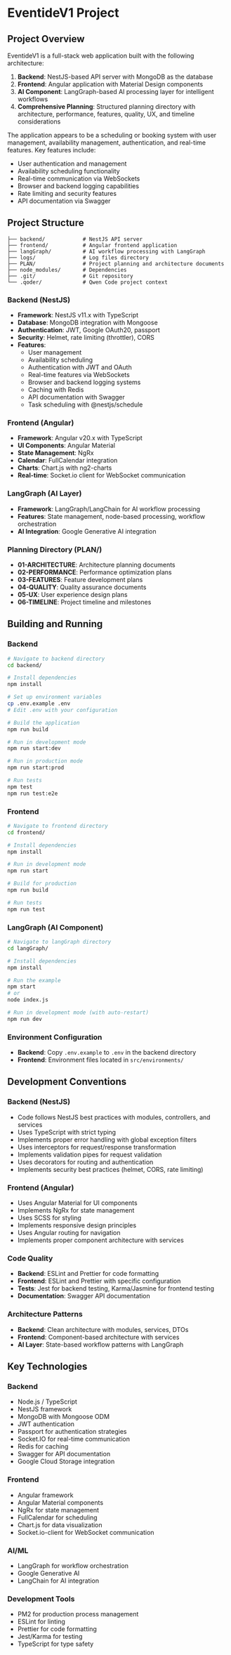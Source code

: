 # EventideV1 Project

## Project Overview

EventideV1 is a full-stack web application built with the following architecture:

1. **Backend**: NestJS-based API server with MongoDB as the database
2. **Frontend**: Angular application with Material Design components
3. **AI Component**: LangGraph-based AI processing layer for intelligent workflows
4. **Comprehensive Planning**: Structured planning directory with architecture, performance, features, quality, UX, and timeline considerations

The application appears to be a scheduling or booking system with user management, availability management, authentication, and real-time features. Key features include:
- User authentication and management
- Availability scheduling functionality
- Real-time communication via WebSockets
- Browser and backend logging capabilities
- Rate limiting and security features
- API documentation via Swagger

## Project Structure

```
├── backend/            # NestJS API server
├── frontend/           # Angular frontend application  
├── langGraph/          # AI workflow processing with LangGraph
├── logs/               # Log files directory
├── PLAN/               # Project planning and architecture documents
├── node_modules/       # Dependencies
├── .git/               # Git repository
└── .qoder/             # Qwen Code project context
```

### Backend (NestJS)
- **Framework**: NestJS v11.x with TypeScript
- **Database**: MongoDB integration with Mongoose
- **Authentication**: JWT, Google OAuth20, passport
- **Security**: Helmet, rate limiting (throttler), CORS
- **Features**: 
  - User management
  - Availability scheduling
  - Authentication with JWT and OAuth
  - Real-time features via WebSockets
  - Browser and backend logging systems
  - Caching with Redis
  - API documentation with Swagger
  - Task scheduling with @nestjs/schedule

### Frontend (Angular)
- **Framework**: Angular v20.x with TypeScript
- **UI Components**: Angular Material
- **State Management**: NgRx
- **Calendar**: FullCalendar integration
- **Charts**: Chart.js with ng2-charts
- **Real-time**: Socket.io client for WebSocket communication

### LangGraph (AI Layer)
- **Framework**: LangGraph/LangChain for AI workflow processing
- **Features**: State management, node-based processing, workflow orchestration
- **AI Integration**: Google Generative AI integration

### Planning Directory (PLAN/)
- **01-ARCHITECTURE**: Architecture planning documents
- **02-PERFORMANCE**: Performance optimization plans
- **03-FEATURES**: Feature development plans  
- **04-QUALITY**: Quality assurance documents
- **05-UX**: User experience design plans
- **06-TIMELINE**: Project timeline and milestones

## Building and Running

### Backend
```bash
# Navigate to backend directory
cd backend/

# Install dependencies
npm install

# Set up environment variables
cp .env.example .env
# Edit .env with your configuration

# Build the application
npm run build

# Run in development mode
npm run start:dev

# Run in production mode
npm run start:prod

# Run tests
npm test
npm run test:e2e
```

### Frontend
```bash
# Navigate to frontend directory
cd frontend/

# Install dependencies
npm install

# Run in development mode
npm run start

# Build for production
npm run build

# Run tests
npm run test
```

### LangGraph (AI Component)
```bash
# Navigate to langGraph directory
cd langGraph/

# Install dependencies
npm install

# Run the example
npm start
# or
node index.js

# Run in development mode (with auto-restart)
npm run dev
```

### Environment Configuration
- **Backend**: Copy `.env.example` to `.env` in the backend directory
- **Frontend**: Environment files located in `src/environments/`

## Development Conventions

### Backend (NestJS)
- Code follows NestJS best practices with modules, controllers, and services
- Uses TypeScript with strict typing
- Implements proper error handling with global exception filters
- Uses interceptors for request/response transformation
- Implements validation pipes for request validation
- Uses decorators for routing and authentication
- Implements security best practices (helmet, CORS, rate limiting)

### Frontend (Angular)
- Uses Angular Material for UI components
- Implements NgRx for state management
- Uses SCSS for styling
- Implements responsive design principles
- Uses Angular routing for navigation
- Implements proper component architecture with services

### Code Quality
- **Backend**: ESLint and Prettier for code formatting
- **Frontend**: ESLint and Prettier with specific configuration
- **Tests**: Jest for backend testing, Karma/Jasmine for frontend testing
- **Documentation**: Swagger API documentation

### Architecture Patterns
- **Backend**: Clean architecture with modules, services, DTOs
- **Frontend**: Component-based architecture with services
- **AI Layer**: State-based workflow patterns with LangGraph

## Key Technologies

### Backend
- Node.js / TypeScript
- NestJS framework
- MongoDB with Mongoose ODM
- JWT authentication
- Passport for authentication strategies
- Socket.IO for real-time communication
- Redis for caching
- Swagger for API documentation
- Google Cloud Storage integration

### Frontend
- Angular framework
- Angular Material components
- NgRx for state management
- FullCalendar for scheduling
- Chart.js for data visualization
- Socket.io-client for WebSocket communication

### AI/ML
- LangGraph for workflow orchestration
- Google Generative AI
- LangChain for AI integration

### Development Tools
- PM2 for production process management
- ESLint for linting
- Prettier for code formatting
- Jest/Karma for testing
- TypeScript for type safety